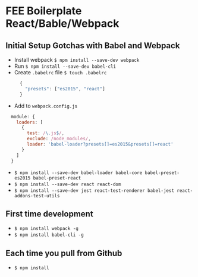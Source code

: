 # FEE Boilerplate React/Bable/Webpack

## Initial Setup Gotchas with Babel and Webpack
  - Install webpack `$ npm install --save-dev webpack`
  - Run `$ npm install --save-dev babel-cli`
  - Create `.babelrc` file `$ touch .babelrc`
    ```javascript
      {
        "presets": ["es2015", "react"]
      }
    ```
  - Add to `webpack.config.js`
  ```javascript
    module: {
      loaders: [
        {
          test: /\.js$/,
          exclude: /node_modules/,
          loader: 'babel-loader?presets[]=es2015&presets[]=react'
        }
      ]
    }
  ```
  - `$ npm install --save-dev babel-loader babel-core babel-preset-es2015 babel-preset-react`
  - `$ npm install --save-dev react react-dom`
  - `$ npm install --save-dev jest react-test-renderer babel-jest react-addons-test-utils`

## First time development
  - `$ npm install webpack -g`
  - `$ npm install babel-cli -g`

## Each time you pull from Github
  - `$ npm install`
